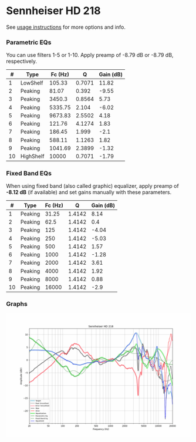 # Sennheiser HD 218
See [usage instructions](https://github.com/jaakkopasanen/AutoEq#usage) for more options and info.

### Parametric EQs
You can use filters 1-5 or 1-10. Apply preamp of -8.79 dB or -8.79 dB, respectively.

|   # | Type      |   Fc (Hz) |      Q |   Gain (dB) |
|-----|-----------|-----------|--------|-------------|
|   1 | LowShelf  |    105.33 | 0.7071 |       11.82 |
|   2 | Peaking   |     81.07 | 0.392  |       -9.55 |
|   3 | Peaking   |   3450.3  | 0.8564 |        5.73 |
|   4 | Peaking   |   5335.75 | 2.104  |       -6.02 |
|   5 | Peaking   |   9673.83 | 2.5502 |        4.18 |
|   6 | Peaking   |    121.76 | 4.1274 |        1.83 |
|   7 | Peaking   |    186.45 | 1.999  |       -2.1  |
|   8 | Peaking   |    588.11 | 1.1263 |        1.82 |
|   9 | Peaking   |   1041.69 | 2.3899 |       -1.32 |
|  10 | HighShelf |  10000    | 0.7071 |       -1.79 |

### Fixed Band EQs
When using fixed band (also called graphic) equalizer, apply preamp of **-8.12 dB** (if available) and set gains manually with these parameters.

|   # | Type    |   Fc (Hz) |      Q |   Gain (dB) |
|-----|---------|-----------|--------|-------------|
|   1 | Peaking |     31.25 | 1.4142 |        8.14 |
|   2 | Peaking |     62.5  | 1.4142 |        0.4  |
|   3 | Peaking |    125    | 1.4142 |       -4.04 |
|   4 | Peaking |    250    | 1.4142 |       -5.03 |
|   5 | Peaking |    500    | 1.4142 |        1.57 |
|   6 | Peaking |   1000    | 1.4142 |       -1.28 |
|   7 | Peaking |   2000    | 1.4142 |        3.61 |
|   8 | Peaking |   4000    | 1.4142 |        1.92 |
|   9 | Peaking |   8000    | 1.4142 |        0.88 |
|  10 | Peaking |  16000    | 1.4142 |       -2.9  |

### Graphs
![](./Sennheiser%20HD%20218.png)
